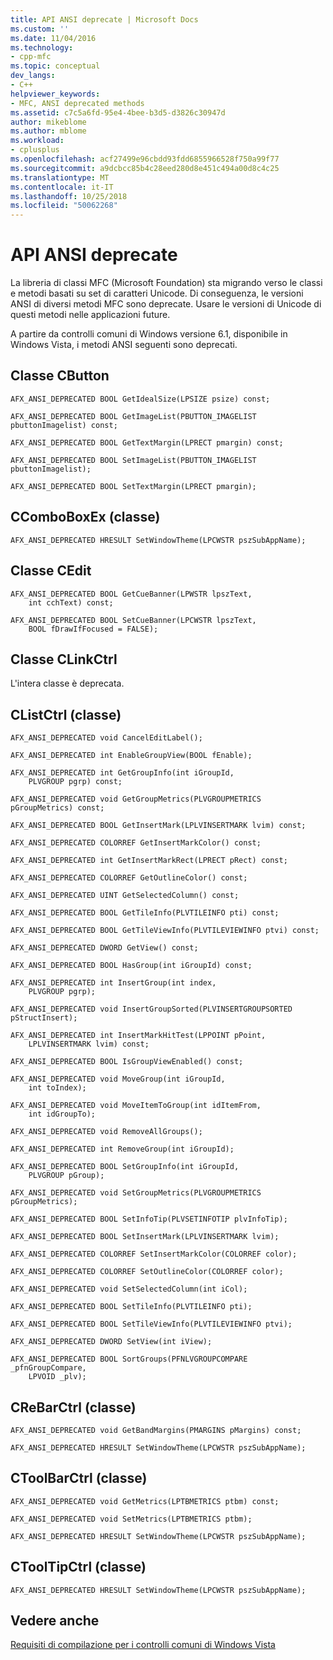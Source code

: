 ```yaml
---
title: API ANSI deprecate | Microsoft Docs
ms.custom: ''
ms.date: 11/04/2016
ms.technology:
- cpp-mfc
ms.topic: conceptual
dev_langs:
- C++
helpviewer_keywords:
- MFC, ANSI deprecated methods
ms.assetid: c7c5a6fd-95e4-4bee-b3d5-d3826c30947d
author: mikeblome
ms.author: mblome
ms.workload:
- cplusplus
ms.openlocfilehash: acf27499e96cbdd93fdd6855966528f750a99f77
ms.sourcegitcommit: a9dcbcc85b4c28eed280d8e451c494a00d8c4c25
ms.translationtype: MT
ms.contentlocale: it-IT
ms.lasthandoff: 10/25/2018
ms.locfileid: "50062268"
---
```

# <a name="deprecated-ansi-apis"></a>API ANSI deprecate

La libreria di classi MFC (Microsoft Foundation) sta migrando verso le classi e metodi basati su set di caratteri Unicode. Di conseguenza, le versioni ANSI di diversi metodi MFC sono deprecate. Usare le versioni di Unicode di questi metodi nelle applicazioni future.

A partire da controlli comuni di Windows versione 6.1, disponibile in Windows Vista, i metodi ANSI seguenti sono deprecati.

## <a name="cbutton-class"></a>Classe CButton

```
AFX_ANSI_DEPRECATED BOOL GetIdealSize(LPSIZE psize) const;

AFX_ANSI_DEPRECATED BOOL GetImageList(PBUTTON_IMAGELIST pbuttonImagelist) const;

AFX_ANSI_DEPRECATED BOOL GetTextMargin(LPRECT pmargin) const;

AFX_ANSI_DEPRECATED BOOL SetImageList(PBUTTON_IMAGELIST pbuttonImagelist);

AFX_ANSI_DEPRECATED BOOL SetTextMargin(LPRECT pmargin);
```

## <a name="ccomboboxex-class"></a>CComboBoxEx (classe)

```
AFX_ANSI_DEPRECATED HRESULT SetWindowTheme(LPCWSTR pszSubAppName);
```

## <a name="cedit-class"></a>Classe CEdit

```
AFX_ANSI_DEPRECATED BOOL GetCueBanner(LPWSTR lpszText,
    int cchText) const;

AFX_ANSI_DEPRECATED BOOL SetCueBanner(LPCWSTR lpszText,
    BOOL fDrawIfFocused = FALSE);
```

## <a name="clinkctrl-class"></a>Classe CLinkCtrl

L'intera classe è deprecata.

## <a name="clistctrl-class"></a>CListCtrl (classe)

```
AFX_ANSI_DEPRECATED void CancelEditLabel();

AFX_ANSI_DEPRECATED int EnableGroupView(BOOL fEnable);

AFX_ANSI_DEPRECATED int GetGroupInfo(int iGroupId,
    PLVGROUP pgrp) const;

AFX_ANSI_DEPRECATED void GetGroupMetrics(PLVGROUPMETRICS pGroupMetrics) const;

AFX_ANSI_DEPRECATED BOOL GetInsertMark(LPLVINSERTMARK lvim) const;

AFX_ANSI_DEPRECATED COLORREF GetInsertMarkColor() const;

AFX_ANSI_DEPRECATED int GetInsertMarkRect(LPRECT pRect) const;

AFX_ANSI_DEPRECATED COLORREF GetOutlineColor() const;

AFX_ANSI_DEPRECATED UINT GetSelectedColumn() const;

AFX_ANSI_DEPRECATED BOOL GetTileInfo(PLVTILEINFO pti) const;

AFX_ANSI_DEPRECATED BOOL GetTileViewInfo(PLVTILEVIEWINFO ptvi) const;

AFX_ANSI_DEPRECATED DWORD GetView() const;

AFX_ANSI_DEPRECATED BOOL HasGroup(int iGroupId) const;

AFX_ANSI_DEPRECATED int InsertGroup(int index,
    PLVGROUP pgrp);

AFX_ANSI_DEPRECATED void InsertGroupSorted(PLVINSERTGROUPSORTED pStructInsert);

AFX_ANSI_DEPRECATED int InsertMarkHitTest(LPPOINT pPoint,
    LPLVINSERTMARK lvim) const;

AFX_ANSI_DEPRECATED BOOL IsGroupViewEnabled() const;

AFX_ANSI_DEPRECATED void MoveGroup(int iGroupId,
    int toIndex);

AFX_ANSI_DEPRECATED void MoveItemToGroup(int idItemFrom,
    int idGroupTo);

AFX_ANSI_DEPRECATED void RemoveAllGroups();

AFX_ANSI_DEPRECATED int RemoveGroup(int iGroupId);

AFX_ANSI_DEPRECATED BOOL SetGroupInfo(int iGroupId,
    PLVGROUP pGroup);

AFX_ANSI_DEPRECATED void SetGroupMetrics(PLVGROUPMETRICS pGroupMetrics);

AFX_ANSI_DEPRECATED BOOL SetInfoTip(PLVSETINFOTIP plvInfoTip);

AFX_ANSI_DEPRECATED BOOL SetInsertMark(LPLVINSERTMARK lvim);

AFX_ANSI_DEPRECATED COLORREF SetInsertMarkColor(COLORREF color);

AFX_ANSI_DEPRECATED COLORREF SetOutlineColor(COLORREF color);

AFX_ANSI_DEPRECATED void SetSelectedColumn(int iCol);

AFX_ANSI_DEPRECATED BOOL SetTileInfo(PLVTILEINFO pti);

AFX_ANSI_DEPRECATED BOOL SetTileViewInfo(PLVTILEVIEWINFO ptvi);

AFX_ANSI_DEPRECATED DWORD SetView(int iView);

AFX_ANSI_DEPRECATED BOOL SortGroups(PFNLVGROUPCOMPARE _pfnGroupCompare,
    LPVOID _plv);
```

## <a name="crebarctrl-class"></a>CReBarCtrl (classe)

```
AFX_ANSI_DEPRECATED void GetBandMargins(PMARGINS pMargins) const;

AFX_ANSI_DEPRECATED HRESULT SetWindowTheme(LPCWSTR pszSubAppName);
```

## <a name="ctoolbarctrl-class"></a>CToolBarCtrl (classe)

```
AFX_ANSI_DEPRECATED void GetMetrics(LPTBMETRICS ptbm) const;

AFX_ANSI_DEPRECATED void SetMetrics(LPTBMETRICS ptbm);

AFX_ANSI_DEPRECATED HRESULT SetWindowTheme(LPCWSTR pszSubAppName);
```

## <a name="ctooltipctrl-class"></a>CToolTipCtrl (classe)

```
AFX_ANSI_DEPRECATED HRESULT SetWindowTheme(LPCWSTR pszSubAppName);
```

## <a name="see-also"></a>Vedere anche

[Requisiti di compilazione per i controlli comuni di Windows Vista](../mfc/build-requirements-for-windows-vista-common-controls.md)

